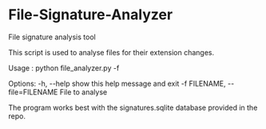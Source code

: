 File-Signature-Analyzer
=======================

File signature analysis tool

This script is used to analyse files for their extension changes.

Usage : python file_analyzer.py -f <FILENAME>

Options:
  -h, --help                      show this help message and exit
  -f FILENAME, --file=FILENAME    File to analyse
  
The program works best with the signatures.sqlite database provided in the repo.
